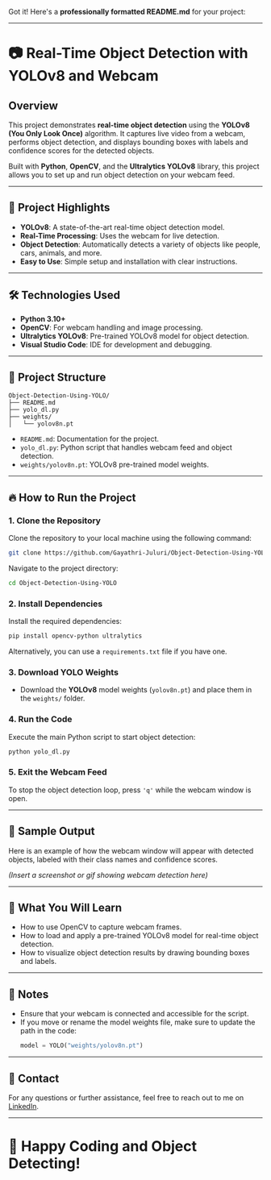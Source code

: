 Got it! Here's a **professionally formatted README.md** for your project:

---

# 📷 Real-Time Object Detection with YOLOv8 and Webcam

## Overview

This project demonstrates **real-time object detection** using the **YOLOv8 (You Only Look Once)** algorithm. It captures live video from a webcam, performs object detection, and displays bounding boxes with labels and confidence scores for the detected objects.

Built with **Python**, **OpenCV**, and the **Ultralytics YOLOv8** library, this project allows you to set up and run object detection on your webcam feed.

---

## 🚀 Project Highlights

- **YOLOv8**: A state-of-the-art real-time object detection model.
- **Real-Time Processing**: Uses the webcam for live detection.
- **Object Detection**: Automatically detects a variety of objects like people, cars, animals, and more.
- **Easy to Use**: Simple setup and installation with clear instructions.

---

## 🛠️ Technologies Used

- **Python 3.10+**
- **OpenCV**: For webcam handling and image processing.
- **Ultralytics YOLOv8**: Pre-trained YOLOv8 model for object detection.
- **Visual Studio Code**: IDE for development and debugging.

---

## 📂 Project Structure

```
Object-Detection-Using-YOLO/
├── README.md
├── yolo_dl.py
├── weights/
│   └── yolov8n.pt
```

- `README.md`: Documentation for the project.
- `yolo_dl.py`: Python script that handles webcam feed and object detection.
- `weights/yolov8n.pt`: YOLOv8 pre-trained model weights.

---

## 🔥 How to Run the Project

### 1. Clone the Repository

Clone the repository to your local machine using the following command:
```bash
git clone https://github.com/Gayathri-Juluri/Object-Detection-Using-YOLO.git
```

Navigate to the project directory:
```bash
cd Object-Detection-Using-YOLO
```

### 2. Install Dependencies

Install the required dependencies:
```bash
pip install opencv-python ultralytics
```

Alternatively, you can use a `requirements.txt` file if you have one.

### 3. Download YOLO Weights

- Download the **YOLOv8** model weights (`yolov8n.pt`) and place them in the `weights/` folder.

### 4. Run the Code

Execute the main Python script to start object detection:
```bash
python yolo_dl.py
```

### 5. Exit the Webcam Feed

To stop the object detection loop, press `'q'` while the webcam window is open.

---

## 📸 Sample Output

Here is an example of how the webcam window will appear with detected objects, labeled with their class names and confidence scores.

*(Insert a screenshot or gif showing webcam detection here)*

---

## 🧠 What You Will Learn

- How to use OpenCV to capture webcam frames.
- How to load and apply a pre-trained YOLOv8 model for real-time object detection.
- How to visualize object detection results by drawing bounding boxes and labels.

---

## 📝 Notes

- Ensure that your webcam is connected and accessible for the script.
- If you move or rename the model weights file, make sure to update the path in the code:
  ```python
  model = YOLO("weights/yolov8n.pt")
  ```

---

## 💬 Contact

For any questions or further assistance, feel free to reach out to me on [LinkedIn](https://linkedin.com/in/your-profile).

---

# 💛 Happy Coding and Object Detecting!
